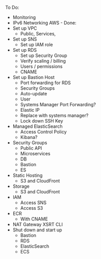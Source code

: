 To Do:
  - Monitoring
  - IPv6 Networking
AWS - Done:
  - Set up VPC
    - Public, Services, 
  - Set up SNS
    - Set up IAM role
  - Set up RDS
    - Set up Security Group
    - Verify scaling / billing
    - Users / permissions
    - CNAME
  - Set up Bastion Host
    - Port forwarding for RDS
    - Security Groups
    - Auto-update
    - User
    - Systems Manager Port Forwarding?
    - Elastic IP
    - Replace with systems manager?
    - Lock down SSH Key
  - Managed ElasticSearch
    - Access Control Policy
    - Kibana?
  - Security Groups
    - Public API
    - Microservices
    - DB
    - Bastion
    - ES
  - Static Hosting
    - S3 and CloudFront
  - Storage
    - S3 and CloudFront
  - IAM
    - Access SNS
    - Access S3
  - ECR
    - With CNAME
  - NAT Gateway
XSRT CLI
  - Shut down and start up
    - Bastion
    - RDS
    - ElasticSearch
    - ECS
